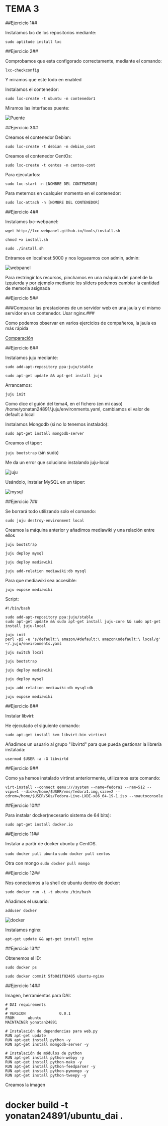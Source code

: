 TEMA 3
=========


##Ejercicio 1##

Instalamos lxc de los repositorios mediante:

`sudo aptitude install lxc`

##Ejercicio 2##

Comprobamos que esta configorado correctamente, mediante el comando:

`lxc-checkconfig`

Y miramos que este todo en enabled


Instalamos el contenedor:

`sudo lxc-create -t ubuntu -n contenedor1`

Miramos las interfaces puente:

![Puente](https://raw.githubusercontent.com/yonatan24891/ImagenesIV/master/puente.bmp)


##Ejercicio 3##

Creamos el contenedor Debian:

`sudo lxc-create -t debian -n debian_cont`

Creamos el contenedor CentOs:

`sudo lxc-create -t centos -n centos-cont`

Para ejecutarlos:

`sudo lxc-start -n [NOMBRE DEL CONTENEDOR]`

Para meternos en cualquier momento en el contenedor:

`sudo lxc-attach -n [NOMBRE DEL CONTENEDOR]`


##Ejercicio 4##

Instalamos lxc-webpanel:

`wget http://lxc-webpanel.github.io/tools/install.sh`

`chmod +x install.sh`

`sudo ./install.sh`

Entramos en localhost:5000 y nos logueamos con admin, admin:

![webpanel](https://raw.githubusercontent.com/yonatan24891/ImagenesIV/master/lxc_webpanel.bmp)

Para restringir los recursos, pinchamos en una máquina del panel de la izquierda y por ejemplo mediante los sliders podemos cambiar la cantidad de memoria asignada


##Ejercicio 5##

###Comparar las prestaciones de un servidor web en una jaula y el mismo servidor en un contenedor. Usar nginx.###

Como podemos observar en varios ejercicios de compañeros, la jaula es más rápida

[Comparación](https://github.com/JJ/GII-2014/blob/master/ejercicios/JulioMart%C3%ADnez/tema4.md)



##Ejercicio 6##

Instalamos juju mediante:

`sudo add-apt-repository ppa:juju/stable`

`sudo apt-get update && apt-get install juju`

Arrancamos:

`juju init`

Como dice el guión del tema4, en el fichero (en mi caso) /home/yonatan24891/.juju/environments.yaml, cambiamos el valor de default a local

Instalamos Mongodb (si no lo tenemos instalado):

`sudo apt-get install mongodb-server`

Creamos el táper:

`juju bootstrap` (sin sudo)

Me da un error que soluciono instalando juju-local

![juju](https://raw.githubusercontent.com/yonatan24891/ImagenesIV/master/juju.bmp)

Usándolo, instalar MySQL en un táper:

![mysql](https://raw.githubusercontent.com/yonatan24891/ImagenesIV/master/mysql.bmp)


##Ejercicio 7##

Se borrará todo utilizando solo el comando:

`sudo juju destroy-environment local`

Creamos la máquina anterior y añadimos mediawiki y una relación entre ellos

`juju bootstrap`

`juju deploy mysql`
 
`juju deploy mediawiki`

`juju add-relation mediawiki:db mysql`

Para que mediawiki sea accesible:

`juju expose mediawiki`


Script:

```
#!/bin/bash

sudo add-apt-repository ppa:juju/stable
sudo apt-get update && sudo apt-get install juju-core && sudo apt-get install juju-local

juju init
perl -pi -e 's/default:\ amazon/#default:\ amazon\ndefault:\ local/g' ~/.juju/environments.yaml

juju switch local

juju bootstrap

juju deploy mediawiki

juju deploy mysql

juju add-relation mediawiki:db mysql:db

juju expose mediawiki

```

##Ejercicio 8##

Instalar libvirt:

He ejecutado el siguiente comando:

`sudo apt-get install kvm libvirt-bin virtinst`

Añadimos un usuario al grupo "libvirtd" para que pueda gestionar la librería instalada:

`usermod $USER -a -G libvirtd`


##Ejercicio 9##

Como ya hemos instalado virtinst anteriormente, utilizamos este comando:

`virt-install --connect qemu:///system --name=fedora1 --ram=512 --vcpu=1 --disk=/home/$USER/vms/fedora1.img,size=2 --cdrom=/home/$USER/SOs/Fedora-Live-LXDE-x86_64-19-1.iso --noautoconsole`


##Ejercicio 10##

Para instalar docker(necesario sistema de 64 bits):

`sudo apt-get install docker.io`


##Ejercicio 11##

Instalar a partir de docker ubuntu y CentOS.

`sudo docker pull ubuntu`
`sudo docker pull centos`

Otra con mongo
`sudo docker pull mongo`

##Ejercicio 12##

Nos conectamos a la shell de ubuntu dentro de docker:

`sudo docker run -i -t ubuntu /bin/bash`

Añadimos el usuario:

`adduser docker`


![docker](https://raw.githubusercontent.com/yonatan24891/ImagenesIV/master/docker.bmp)


Instalamos nginx:

`apt-get update && apt-get install nginx`


##Ejercicio 13##

Obtenemos el ID:

`sudo docker ps`

`sudo docker commit 5fb0d1f02405 ubuntu-nginx`

##Ejercicio 14##

Imagen, herramientas para DAI:

```
# DAI requirements
#
# VERSION               0.0.1
FROM      ubuntu
MAINTAINER yonatan24891

# Instalación de dependencias para web.py
RUN apt-get update
RUN apt-get install python -y
RUN apt-get install mongodb-server -y

# Instalación de módulos de python
RUN apt-get install python-webpy -y
RUN apt-get install python-mako -y
RUN apt-get install python-feedparser -y
RUN apt-get install python-pymongo -y
RUN apt-get install python-tweepy -y
```

Creamos la imagen

# docker build -t yonatan24891/ubuntu_dai .
```




